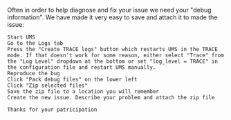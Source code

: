    Often in order to help diagnose and fix your issue we need your "debug information". We have made it very easy to save and attach it to made the issue:

    Start UMS
    Go to the Logs tab
    Press the "Create TRACE logs" button which restarts UMS in the TRACE mode. If that doesn't work for some reason, either select "Trace" from the "Log Level" dropdown at the bottom or set "log_level = TRACE" in the configuration file and restart UMS manually.
    Reproduce the bug
    Click "Pack debug files" on the lower left
    Click "Zip selected files"
    Save the zip file to a location you will remember
    Create the new issue. Describe your problem and attach the zip file
    
    Thanks for your patricipation
